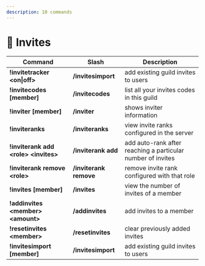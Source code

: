 ```yaml
---
description: 10 commands
---
```


# 📨 Invites

| Command                                | Slash                  | Description                                                 |
|----------------------------------------|------------------------|-------------------------------------------------------------|
| **!invitetracker \<on\|off>**          | **/invitesimport**     | add existing guild invites to users                         |
| **!invitecodes \[member]**             | **/invitecodes**       | list all your invites codes in this guild                   |
| **!inviter \[member]**                 | **/inviter**           | shows inviter information                                   |
| **!inviteranks**                       | **/inviteranks**       | view invite ranks configured in the server                  |
| **!inviterank add \<role> \<invites>** | **/inviterank add**    | add auto-rank after reaching a particular number of invites |
| **!inviterank remove \<role>**         | **/inviterank remove** | remove invite rank configured with that role                |
| **!invites \[member]**                 | **/invites**           | view the number of invites of a member                      |
| **!addinvites \<member> \<amount>**    | **/addinvites**        | add invites to a member                                     |
| **!resetinvites \<member>**            | **/resetinvites**      | clear previously added invites                              |
| **!invitesimport \[member]**           | **/invitesimport**     | add existing guild invites to users                         |
